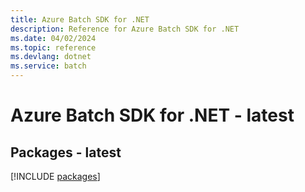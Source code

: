 ```yaml
---
title: Azure Batch SDK for .NET
description: Reference for Azure Batch SDK for .NET
ms.date: 04/02/2024
ms.topic: reference
ms.devlang: dotnet
ms.service: batch
---
```

# Azure Batch SDK for .NET - latest
## Packages - latest
[!INCLUDE [packages](batch-index.md)]